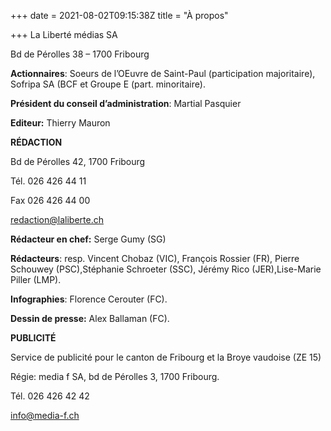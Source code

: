 +++
date = 2021-08-02T09:15:38Z
title = "À propos"

+++
La Liberté médias SA

Bd de Pérolles 38 – 1700 Fribourg

**Actionnaires**: Soeurs de l’OEuvre de Saint-Paul (participation majoritaire), Sofripa SA (BCF et Groupe E (part. minoritaire).

**Président du conseil d’administration**: Martial Pasquier

**Editeur:** Thierry Mauron

**RÉDACTION**

Bd de Pérolles 42, 1700 Fribourg

Tél. 026 426 44 11

Fax 026 426 44 00

redaction@laliberte.ch

**Rédacteur en chef:** Serge Gumy (SG)

**Rédacteurs**: resp. Vincent Chobaz (VIC), François Rossier (FR), Pierre Schouwey (PSC),Stéphanie Schroeter (SSC), Jérémy Rico (JER),Lise-Marie Piller (LMP).

**Infographies**: Florence Cerouter (FC).

**Dessin de presse:** Alex Ballaman (FC).

**PUBLICITÉ**

Service de publicité pour le canton de Fribourg et la Broye vaudoise (ZE 15)

Régie: media f SA, bd de Pérolles 3, 1700 Fribourg.

Tél. 026 426 42 42

info@media-f.ch